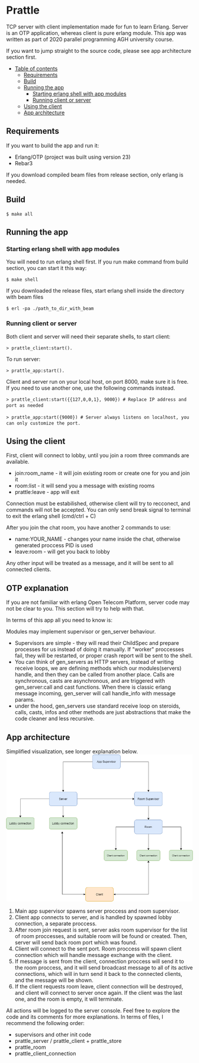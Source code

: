
# Prattle

TCP server with client implementation made for fun to learn Erlang. Server is an OTP application, whereas client is pure erlang module. This app was written as part of 2020 parallel programming AGH university course.

If you want to jump straight to the source code, please see app architecture section first.

- [Table of contents](#prattle)
  * [Requirements](#requirements)
  * [Build](#build)
  * [Running the app](#running-the-app)
    + [Starting erlang shell with app modules](#starting-erlang-shell-with-app-modules)
    + [Running client or server](#running-client-or-server)
  * [Using the client](#using-the-client)
  * [App architecture](#app-architecture)

## Requirements
If you want to build the app and run it:
- Erlang/OTP (project was built using version 23)
- Rebar3

If you download compiled beam files from release section, only erlang is needed.


## Build
    $ make all

## Running the app

### Starting erlang shell with app modules
You will need to run erlang shell first. If you run make command from build section, you can start it this way:

    $ make shell

If you downloaded the release files, start erlang shell inside the directory with beam files

    $ erl -pa ./path_to_dir_with_beam

### Running client or server
Both client and server will need their separate shells, to start client:

    > prattle_client:start(). 

To run server:

    > prattle_app:start().

Client and server run on your local host, on port 8000, make sure it is free. If you need to use another one, use the following commands instead.

    > prattle_client:start({{127,0,0,1}, 9000}) # Replace IP address and port as needed

    > prattle_app:start({9000}) # Server always listens on localhost, you can only customize the port. 


## Using the client

First, client will connect to lobby, until you join a room three commands are available.

- join:room_name - it will join existing room or create one for you and join it
- room:list - it will send you a message with existing rooms
- prattle:leave - app will exit

Connection must be estabilished, otherwise client will try to recconect, and commands will not be accepted. You can only send break signal to terminal to exit the erlang shell (cmd/ctrl + C)

After you join the chat room, you have another 2 commands to use:
- name:YOUR_NAME - changes your name inside the chat, otherwise generated proccess PID is used
- leave:room - will get you back to lobby

Any other input will be treated as a message, and it will be sent to all connected clients.

## OTP explanation
If you are not familiar with erlang Open Telecom Platform, server code may not be clear to you. This section will try to help with that. 

In terms of this app all you need to know is:

Modules may implement supervisor or gen_server behaviour. 
- Supervisors are simple - they will read their ChildSpec and prepare processes for us instead of doing it manually. If "worker" proccesses fail, they will be restarted, or proper crash report will be sent to the shell.  
- You can think of gen_servers as HTTP servers, instead of writing receive loops, we are defining methods which our modules(servers) handle, and then they can be called from another place. Calls are synchronous, casts are asynchronous, and are triggered with gen_server:call and cast functions. When there is classic erlang message incoming, gen_server will call handle_info with message params.
- under the hood, gen_servers use standard receive loop on steroids, calls, casts, infos and other methods are just abstractions that make the code cleaner and less recursive. 

## App architecture
Simplified visualization, see longer explanation below.
![App architecture](static/architecture.png?raw=true)

1. Main app supervisor spawns server proccess and room supervisor.
2. Client app connects to server, and is handled by spawned lobby connection, a separate proccess.
3. After room join request is sent, server asks room supervisor for the list of room proccesses, and suitable room will be found or created. Then, server will send back room port which was found.
4. Client will connect to the sent port. Room proccess will spawn client connection which will handle message exchange with the client. 
5. If message is sent from the client, connection proccess will send it to the room proccess, and it will send broadcast message to all of its active connections, which will in turn send it back to the connected clients, and the message will be shown. 
5. If the client requests room leave, client connection will be destroyed, and client will connect to server once again. If the client was the last one, and the room is empty, it will terminate.

All actions will be logged to the server console. Feel free to explore the code and its comments for more explanations. In terms of files, I recommend the following order:

- supervisors and other init code
- prattle_server / prattle_client + prattle_store
- prattle_room
- prattle_client_connection
